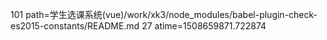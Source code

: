 101 path=学生选课系统(vue)/work/xk3/node_modules/babel-plugin-check-es2015-constants/README.md
27 atime=1508659871.722874

